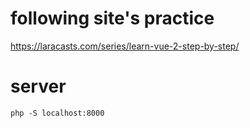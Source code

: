 
# following site's practice

https://laracasts.com/series/learn-vue-2-step-by-step/

# server

```
php -S localhost:8000
```


